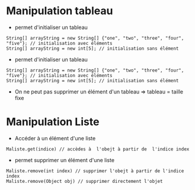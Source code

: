 # Manipulation tableau

- permet d'initialiser un tableau
```
String[] arrayString = new String[] {"one", "two", "three", "four", "five"}; // initialisation avec éléments
String[] arrayString = new int[5]; // initialisation sans élément
```

- permet d'initialiser un tableau
```
String[] arrayString = new String[] {"one", "two", "three", "four", "five"}; // initialisation avec éléments
String[] arrayString = new int[5]; // initialisation sans élément
```

- On ne peut pas supprimer un élément d'un tableau => tableau = taille fixe

# Manipulation Liste

- Accéder à un élément d'une liste
```
Maliste.get(indice) // accèdes à  l'obejt à partir de  l'indice index
```


- permet supprimer un élément d'une liste
```
Maliste.remove(int index) // supprimer l'obejt à partir de l'indice index
Maliste.remove(Object obj) // supprimer directement l'objet
```